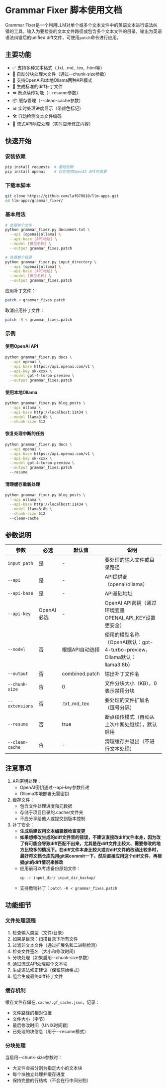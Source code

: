 # Grammar Fixer 脚本使用文档

Grammar Fixer是一个利用LLM对单个或多个文本文件中的英语文本进行语法纠错的工具。输入为要检查的文本文件路径或包含多个文本文件的目录，输出为英语语法纠错后的unified diff文件，可使用`patch`命令进行应用。

## 主要功能
- ✅ 支持多种文本格式（.txt, .md, .tex, .html等）
- 🔄 自动分块处理大文件（通过--chunk-size参数）
- 🔐 支持OpenAI和本地Ollama两种API模式
- 📝 生成标准的diff补丁文件
- ⏯️ 断点续传功能（--resume参数）
- 📦 缓存管理（--clean-cache参数）
- 📊 实时处理进度显示（带颜色标记）
- 🛠️ 自动检测文本文件编码
- 🌊 流式API响应处理（实时显示修正内容）

## 快速开始

### 安装依赖
```bash
pip install requests  # 基础依赖
pip install openai    # 仅在使用OpenAI API时需要
```

### 下载本脚本
```bash
git clone https://github.com/laf070810/llm-apps.git
cd llm-apps/grammar_fixer/
```

### 基本用法
```bash
# 处理单个文件
python grammar_fixer.py document.txt \
  --api [openai|ollama] \
  --api-base [API地址] \
  --model [模型名称] \
  --output grammar_fixes.patch

# 处理整个目录
python grammar_fixer.py input_directory \
  --api [openai|ollama] \
  --api-base [API地址] \
  --model [模型名称] \
  --output grammar_fixes.patch
```

应用补丁文件：
```bash
patch < grammar_fixes.patch
```

取消应用补丁文件：
```bash
patch -R < grammar_fixes.patch
```

### 示例

#### 使用OpenAI API
```bash
python grammar_fixer.py docs \
  --api openai \
  --api-base https://api.openai.com/v1 \
  --api-key sk-xxxx \
  --model gpt-4-turbo-preview \
  --output grammar_fixes.patch
```

#### 使用本地Ollama
```bash
python grammar_fixer.py blog_posts \
  --api ollama \
  --api-base http://localhost:11434 \
  --model llama3:8b \
  --chunk-size 512
```

#### 恢复处理中断的任务
```bash
python grammar_fixer.py docs \
  --api openai \
  --api-base https://api.openai.com/v1 \
  --api-key sk-xxxx \
  --model gpt-4-turbo-preview \
  --output grammar_fixes.patch
  --resume
```

#### 清理缓存重新处理
```bash
python grammar_fixer.py blog_posts \
  --api ollama \
  --api-base http://localhost:11434 \
  --model llama3:8b \
  --chunk-size 512
  --clean-cache
```

## 参数说明
| 参数            | 必选       | 默认值          | 说明                                                                     |
| --------------- | ---------- | --------------- | ------------------------------------------------------------------------ |
| `input_path`    | 是         | -               | 要处理的输入文件或目录路径                                               |
| `--api`         | 是         | -               | API提供商（openai/ollama）                                               |
| `--api-base`    | 是         | -               | API基础地址                                                              |
| `--api-key`     | OpenAI必选 | -               | OpenAI API密钥（通过环境变量OPENAI_API_KEY设置更安全）                   |
| `--model`       | 否         | 根据API自动选择 | 使用的模型名称（OpenAI默认：gpt-4-turbo-preview，Ollama默认：llama3:8b） |
| `--output`      | 否         | combined.patch  | 输出补丁文件名                                                           |
| `--chunk-size`  | 否         | 0               | 文件分块大小（KB），0表示禁用分块                                        |
| `--extensions`  | 否         | .txt,.md,.tex   | 要处理的文件扩展名（逗号分隔）                                           |
| `--resume`      | 否         | true            | 断点续传模式（自动从上次中断处继续），默认启用                           |
| `--clean-cache` | 否         | -               | 清理缓存并退出（不进行文本处理）                                         |

## 注意事项
1. API密钥处理：
   - OpenAI密钥通过--api-key参数传递
   - Ollama本地部署无需密钥
2. 缓存文件：
   - 包含文件处理进度和元数据
   - 存储于项目目录的.cache/文件夹
   - 不应分享给他人或提交到版本控制
3. 补丁安全：
   - **生成后建议用文本编辑器检查变更**
   - **如果想修改生成的diff文件里的错误，不建议直接改diff文件本身，因为改了有可能会导致diff匹配不出来，尤其是在diff文件比较大、需要修改的地方比较多的情况下。在diff文件本身比较大或对diff文件的改动比较多时，最好将文档仓库先用git来commit一下，然后直接应用这个diff文件，再根据git的diff情况来修改**
   - 应用前可以考虑备份原始文件：
     ```bash
     cp -r input_dir/ input_dir_backup/
     ```
   - 支持撤销补丁：`patch -R < grammar_fixes.patch`

## 功能细节
### 文件处理流程
1. 检查输入类型（文件/目录）
2. 如果是目录：扫描目录下所有文件
3. 过滤非文本文件（通过扩展名和二进制检测）
4. 检查文件签名（大小和修改时间）
5. 分块处理（如果启用--chunk-size参数）
6. 通过流式API处理每个文本块
7. 生成语法修正建议（保留原始格式）
8. 组合生成最终diff补丁文件

### 缓存机制
缓存文件存储在`.cache/.gf_cache.json`，记录：
- 文件路径的相对位置
- 文件大小（字节）
- 最后修改时间（UNIX时间戳）
- 已处理的块信息（用于--resume模式）

### 分块处理
当启用--chunk-size参数时：
- 大文件会被分割为指定大小的文本块
- 每个块独立处理并缓存进度
- 保持完整的行结构（不会在行中间分割）
